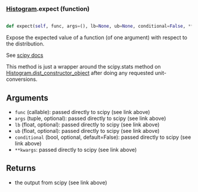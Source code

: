 ### [Histogram](Histogram.md).expect (function)


```py

def expect(self, func, args=(), lb=None, ub=None, conditional=False, **kwargs)

```



Expose the expected value of a function (of one argument) with respect
to the distribution.

See [scipy docs](https://docs.scipy.org/doc/scipy/reference/generated/scipy.stats.rv_continuous.expect.html)

This method is just a wrapper around the scipy.stats method on
[Histogram.dist_constructor_object](Histogram.dist_constructor_object.md) after doing any requested unit-conversions.

Arguments
-----------
* `func` (callable): passed directly to scipy (see link above)
* `args` (tuple, optional): passed directly to scipy (see link above)
* `lb` (float, optional): passed directly to scipy (see link above)
* `ub` (float, optional): passed directly to scipy (see link above)
* `conditional` (bool, optional, default=False): passed directly to scipy (see link above)
* `**kwargs`: passed directly to scipy (see link above)

Returns
---------
* the output from scipy (see link above)

